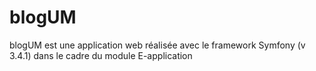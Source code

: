 blogUM
======

blogUM est une application web réalisée avec le framework Symfony (v 3.4.1) dans le cadre du module E-application



